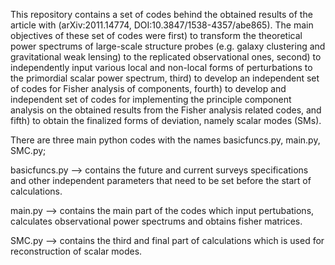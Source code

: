 This repository contains a set of codes behind the obtained results of the article with (arXiv:2011.14774, DOI:10.3847/1538-4357/abe865). The main objectives of these set of codes were first) to transform the theoretical power spectrums of large-scale structure probes (e.g. galaxy clustering and gravitational weak lensing) to the replicated observational ones, second) to independently input various local and non-local forms of perturbations to the primordial scalar power spectrum, third) to develop an independent set of codes for Fisher analysis of components, fourth) to develop and independent set of codes for implementing the principle component analysis on the obtained results from the Fisher analysis related codes, and fifth) to obtain the finalized forms of deviation, namely scalar modes (SMs).

There are three main python codes with the names basicfuncs.py, main.py, SMC.py;

basicfuncs.py --> contains the future and current surveys specifications and other independent parameters that need to be set before the start of calculations.

main.py --> contains the main part of the codes which input pertubations, calculates observational power spectrums and obtains fisher matrices.

SMC.py --> contains the third and final part of calculations which is used for reconstruction of scalar modes.
